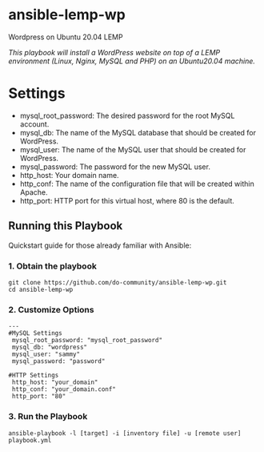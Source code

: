 # ansible-lemp-wp
Wordpress on Ubuntu 20.04 LEMP

*This playbook will install a WordPress website on top of a LEMP environment (Linux, Nginx, MySQL and PHP) on an Ubuntu20.04 machine.*
# Settings
- mysql_root_password: The desired password for the root MySQL account.
- mysql_db: The name of the MySQL database that should be created for WordPress.
- mysql_user: The name of the MySQL user that should be created for WordPress.
- mysql_password: The password for the new MySQL user.
- http_host: Your domain name.
- http_conf: The name of the configuration file that will be created within Apache.
- http_port: HTTP port for this virtual host, where 80 is the default.
## Running this Playbook
Quickstart guide for those already familiar with Ansible:

### 1. Obtain the playbook
```
git clone https://github.com/do-community/ansible-lemp-wp.git
cd ansible-lemp-wp
```
### 2. Customize Options
```
---
#MySQL Settings
 mysql_root_password: "mysql_root_password"
 mysql_db: "wordpress"
 mysql_user: "sammy"
 mysql_password: "password"

#HTTP Settings
 http_host: "your_domain"
 http_conf: "your_domain.conf"
 http_port: "80"
```
### 3. Run the Playbook
```
ansible-playbook -l [target] -i [inventory file] -u [remote user] playbook.yml
```
